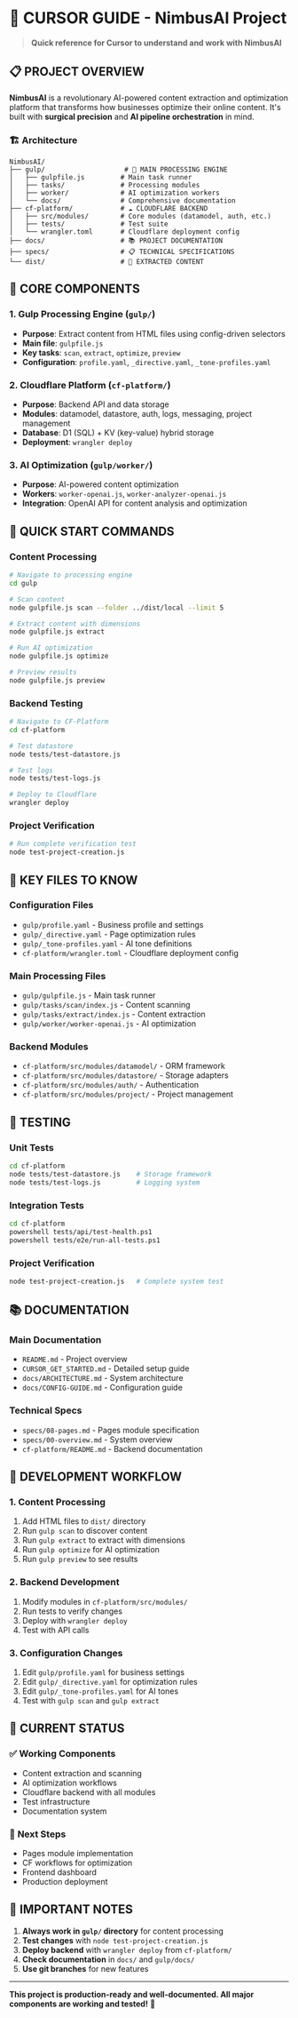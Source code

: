 # 🚀 CURSOR GUIDE - NimbusAI Project

> **Quick reference for Cursor to understand and work with NimbusAI**

## 📋 **PROJECT OVERVIEW**

**NimbusAI** is a revolutionary AI-powered content extraction and optimization platform that transforms how businesses optimize their online content. It's built with **surgical precision** and **AI pipeline orchestration** in mind.

### 🏗️ **Architecture**
```
NimbusAI/
├── gulp/                    # 🎯 MAIN PROCESSING ENGINE
│   ├── gulpfile.js         # Main task runner
│   ├── tasks/              # Processing modules
│   ├── worker/             # AI optimization workers
│   └── docs/               # Comprehensive documentation
├── cf-platform/            # ☁️ CLOUDFLARE BACKEND
│   ├── src/modules/        # Core modules (datamodel, auth, etc.)
│   ├── tests/              # Test suite
│   └── wrangler.toml       # Cloudflare deployment config
├── docs/                   # 📚 PROJECT DOCUMENTATION
├── specs/                  # 📋 TECHNICAL SPECIFICATIONS
└── dist/                   # 📁 EXTRACTED CONTENT
```

## 🎯 **CORE COMPONENTS**

### **1. Gulp Processing Engine** (`gulp/`)
- **Purpose**: Extract content from HTML files using config-driven selectors
- **Main file**: `gulpfile.js`
- **Key tasks**: `scan`, `extract`, `optimize`, `preview`
- **Configuration**: `profile.yaml`, `_directive.yaml`, `_tone-profiles.yaml`

### **2. Cloudflare Platform** (`cf-platform/`)
- **Purpose**: Backend API and data storage
- **Modules**: datamodel, datastore, auth, logs, messaging, project management
- **Database**: D1 (SQL) + KV (key-value) hybrid storage
- **Deployment**: `wrangler deploy`

### **3. AI Optimization** (`gulp/worker/`)
- **Purpose**: AI-powered content optimization
- **Workers**: `worker-openai.js`, `worker-analyzer-openai.js`
- **Integration**: OpenAI API for content analysis and optimization

## 🚀 **QUICK START COMMANDS**

### **Content Processing**
```bash
# Navigate to processing engine
cd gulp

# Scan content
node gulpfile.js scan --folder ../dist/local --limit 5

# Extract content with dimensions
node gulpfile.js extract

# Run AI optimization
node gulpfile.js optimize

# Preview results
node gulpfile.js preview
```

### **Backend Testing**
```bash
# Navigate to CF-Platform
cd cf-platform

# Test datastore
node tests/test-datastore.js

# Test logs
node tests/test-logs.js

# Deploy to Cloudflare
wrangler deploy
```

### **Project Verification**
```bash
# Run complete verification test
node test-project-creation.js
```

## 📁 **KEY FILES TO KNOW**

### **Configuration Files**
- `gulp/profile.yaml` - Business profile and settings
- `gulp/_directive.yaml` - Page optimization rules
- `gulp/_tone-profiles.yaml` - AI tone definitions
- `cf-platform/wrangler.toml` - Cloudflare deployment config

### **Main Processing Files**
- `gulp/gulpfile.js` - Main task runner
- `gulp/tasks/scan/index.js` - Content scanning
- `gulp/tasks/extract/index.js` - Content extraction
- `gulp/worker/worker-openai.js` - AI optimization

### **Backend Modules**
- `cf-platform/src/modules/datamodel/` - ORM framework
- `cf-platform/src/modules/datastore/` - Storage adapters
- `cf-platform/src/modules/auth/` - Authentication
- `cf-platform/src/modules/project/` - Project management

## 🧪 **TESTING**

### **Unit Tests**
```bash
cd cf-platform
node tests/test-datastore.js    # Storage framework
node tests/test-logs.js         # Logging system
```

### **Integration Tests**
```bash
cd cf-platform
powershell tests/api/test-health.ps1
powershell tests/e2e/run-all-tests.ps1
```

### **Project Verification**
```bash
node test-project-creation.js   # Complete system test
```

## 📚 **DOCUMENTATION**

### **Main Documentation**
- `README.md` - Project overview
- `CURSOR_GET_STARTED.md` - Detailed setup guide
- `docs/ARCHITECTURE.md` - System architecture
- `docs/CONFIG-GUIDE.md` - Configuration guide

### **Technical Specs**
- `specs/08-pages.md` - Pages module specification
- `specs/00-overview.md` - System overview
- `cf-platform/README.md` - Backend documentation

## 🔧 **DEVELOPMENT WORKFLOW**

### **1. Content Processing**
1. Add HTML files to `dist/` directory
2. Run `gulp scan` to discover content
3. Run `gulp extract` to extract with dimensions
4. Run `gulp optimize` for AI optimization
5. Run `gulp preview` to see results

### **2. Backend Development**
1. Modify modules in `cf-platform/src/modules/`
2. Run tests to verify changes
3. Deploy with `wrangler deploy`
4. Test with API calls

### **3. Configuration Changes**
1. Edit `gulp/profile.yaml` for business settings
2. Edit `gulp/_directive.yaml` for optimization rules
3. Edit `gulp/_tone-profiles.yaml` for AI tones
4. Test with `gulp scan` and `gulp extract`

## 🎯 **CURRENT STATUS**

### ✅ **Working Components**
- Content extraction and scanning
- AI optimization workflows
- Cloudflare backend with all modules
- Test infrastructure
- Documentation system

### 🔄 **Next Steps**
- Pages module implementation
- CF workflows for optimization
- Frontend dashboard
- Production deployment

## 🚨 **IMPORTANT NOTES**

1. **Always work in `gulp/` directory** for content processing
2. **Test changes** with `node test-project-creation.js`
3. **Deploy backend** with `wrangler deploy` from `cf-platform/`
4. **Check documentation** in `docs/` and `gulp/docs/`
5. **Use git branches** for new features

---

**This project is production-ready and well-documented. All major components are working and tested!** 🎉
